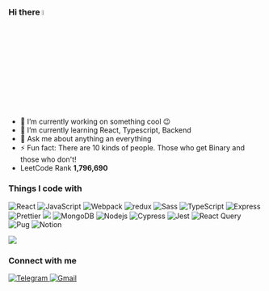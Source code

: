 ### Hi there <img src="https://media.giphy.com/media/hvRJCLFzcasrR4ia7z/giphy.gif" width="5%">

- 🔭 I’m currently working on something cool :wink:
- 🌱 I’m currently learning React, Typescript, Backend
- 💬 Ask me about anything an everything
- ⚡ Fun fact: There are 10 kinds of people. Those who get Binary and those who don't!
- LeetCode Rank <b>1,796,690</b>

<h3>Things I code with</h3>

<p>
 <img alt="React" src="https://img.shields.io/badge/-React-45b8d8?style=flat-square&logo=react&logoColor=white" />
 <img alt="JavaScript" src="https://img.shields.io/badge/-JavaScript-F7DF1E?style=flat-square&logo=javascript&logoColor=white" />
 <img alt="Webpack" src="https://img.shields.io/badge/-Webpack-8DD6F9?style=flat-square&logo=webpack&logoColor=white" />
 <img alt="redux" src="https://img.shields.io/badge/-Redux-764ABC?style=flat-square&logo=redux&logoColor=white" />
 <img alt="Sass" src="https://img.shields.io/badge/-Sass-CC6699?style=flat-square&logo=sass&logoColor=white" />
 <img alt="TypeScript" src="https://img.shields.io/badge/-TypeScript-007ACC?style=flat-square&logo=typescript&logoColor=white" />
  <img alt="Express" src="https://img.shields.io/badge/-Express-000000?style=flat-square&logo=cypress&logoColor=white" />
 <img alt="Prettier" src="https://img.shields.io/badge/-Prettier-F7B93E?style=flat-square&logo=prettier&logoColor=white" />
 <img src="https://img.shields.io/badge/-ESLint-4B32C3?style=flat-square&logo=ESLint&logoColor=white" />
 <img alt="MongoDB" src="https://img.shields.io/badge/-MongoDB-13aa52?style=flat-square&logo=mongodb&logoColor=white" />
 <img alt="Nodejs" src="https://img.shields.io/badge/-Nodejs-438534d?style=flat-square&logo=Node.js&logoColor=white" />
  
 <img alt="Cypress" src="https://img.shields.io/badge/-Cypress-17202C?style=flat-square&logo=cypress&logoColor=white" />
 <img alt="Jest" src="https://img.shields.io/badge/-Jest-C21325?style=flat-square&logo=jest&logoColor=white" />
 <img alt="React Query" src="https://img.shields.io/badge/-React Query-FF4154?style=flat-square&logo=reactquery&logoColor=white" />
 <img alt="Pug" src="https://img.shields.io/badge/-Pug-A86454?style=flat-square&logo=pug&logoColor=white" />
 <img alt="Notion" src="https://img.shields.io/badge/-Notion-000000?style=flat-square&logo=Notion&logoColor=white" />
</p>

<a href="https://www.codewars.com/users/CosmoboyMe" target="_blank">
 <img src="https://www.codewars.com/users/CosmoboyMe/badges/large" />
<a/>

<h3>Connect with me</h3>
<p>
  <a href="https://t.me/CosmoboyMe" target="_blank">
    <img alt="Telegram" src="https://img.shields.io/badge/-Telegram-26A5E4?style=for-the-badge&logo=telegram&logoColor=white" />
  <a/>
  <a href="mailto:14failz14@gmail.com" target="_blank">
    <img alt="Gmail" src="https://img.shields.io/badge/-Gmail-EA4335?style=for-the-badge&logo=gmail&logoColor=white" />
  <a/>
</p>

